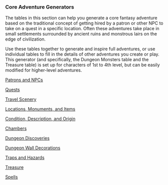 ### Core Adventure Generators

The tables in this section can help you generate a core fantasy adventure based on the traditional concept of getting hired by a patron or other NPC to take on a quest in a specific location.
Often these adventures take place in small settlements surrounded by ancient ruins and monstrous lairs on the edge of civilization.

Use these tables together to generate and inspire full adventures, or use individual tables to fill in the details of other adventures you create or play.
This generator (and specifically, the Dungeon Monsters table and the Treasure table) is set up for characters of 1st to 4th level, but can be easily modified for higher-level adventures.

[Patrons and NPCs](./CAG_Patrons_and_NPCs.md)

[Quests](./CAG_Quests.md)

[Travel Scenery](./CAG_Travel_Scenery.md)

[Locations, Monuments, and Items](./CAG_Locations_Monuments_and_Items.md)

[Condition, Description, and Origin](./CAG_Conditions_Descriptions_and_Origin.md)

[Chambers](./CAG_Chambers.md)

[Dungeon Discoveries](./CAG_Dungeon_Discoveries.md)

[Dungeon Wall Decorations](./CAG_Dungeon_Wall_Decorations.md)

[Traps and Hazards](./CAG_Traps_and_Hazards.md)

[Treasure](./CAG_Treasure.md)

[Spells](./CAG_Spells.md)

